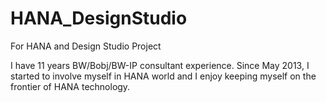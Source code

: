 # HANA_DesignStudio
For HANA and Design Studio Project

I have 11 years BW/Bobj/BW-IP consultant experience. Since May 2013, I started to involve myself in HANA world and I enjoy keeping myself on the frontier of HANA technology.
